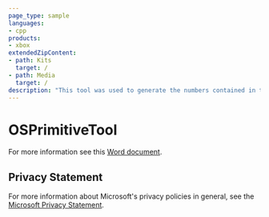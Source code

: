 ```yaml
---
page_type: sample
languages:
- cpp
products:
- xbox
extendedZipContent:
- path: Kits
  target: /
- path: Media
  target: /
description: "This tool was used to generate the numbers contained in the Costs for Synchronization Primitives white paper."
---
```


# OSPrimitiveTool

For more information see this [Word document](https://github.com/microsoft/Xbox-ATG-Samples/blob/master/XDKSamples/Tools/OSPrimitiveTool/Readme.docx).

## Privacy Statement

For more information about Microsoft's privacy policies in general, see the [Microsoft Privacy Statement](https://privacy.microsoft.com/privacystatement/).
